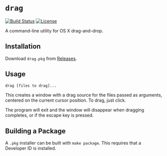 # `drag`
[![Build Status](https://travis-ci.org/natestedman/drag.svg?branch=master)](https://travis-ci.org/natestedman/Attributed)
[![License](https://img.shields.io/badge/license-Creative%20Commons%20Zero%20v1.0%20Universal-blue.svg)](https://creativecommons.org/publicdomain/zero/1.0/)

A command-line utility for OS X drag-and-drop.

## Installation
Download `drag.pkg` from [Releases](https://github.com/natestedman/drag/releases).

## Usage
```bash
drag [files to drag]...
```

This creates a window with a drag source for the files passed as arguments, centered on the current cursor position. To drag, just click.

The program will exit and the window will disappear when dragging completes, or if the escape key is pressed.

## Building a Package
A `.pkg` installer can be built with `make package`. This requires that a Developer ID is installed.
